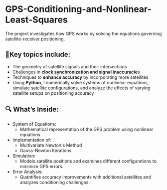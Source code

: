 # GPS-Conditioning-and-Nonlinear-Least-Squares

The project investigates how GPS works by solving the equations governing satellite-receiver positioning. 

## 🤩Key topics include:

- The geometry of satellite signals and their intersections
- Challenges in **clock synchronization and signal inaccuracie**s
- Techniques to **enhance accuracy** by incorporating more satellites
- Using **Python**, I numerically solve systems of nonlinear equations, simulate satellite configurations, and analyze the effects of varying satellite setups on positioning accuracy

## 🔍 What’s Inside:
- System of Equations:
  - Mathematical representation of the GPS problem using nonlinear equations
- Implementation of:
  - Multivariate Newton's Method
  - Gauss-Newton Iterations
- Simulation:
  - Models satellite positions and examines different configurations to minimize GPS errors.
- Error Analysis:
  - Quantifies accuracy improvements with additional satellites and analyzes conditioning challenges.
